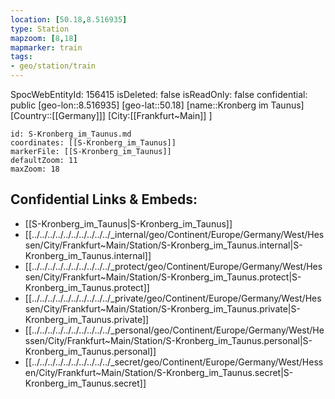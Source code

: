 ```yaml
---
location: [50.18,8.516935]
type: Station 
mapzoom: [8,18] 
mapmarker: train 
tags:
- geo/station/train
---
```

SpocWebEntityId: 156415
isDeleted: false
isReadOnly: false
confidential: public
[geo-lon::8.516935]
[geo-lat::50.18]
[name::Kronberg im Taunus]
[Country::[[Germany]]]
[City:[[Frankfurt~Main]] ]


```leaflet
id: S-Kronberg_im_Taunus.md
coordinates: [[S-Kronberg_im_Taunus]]
markerFile: [[S-Kronberg_im_Taunus]]
defaultZoom: 11 
maxZoom: 18
```


## Confidential Links & Embeds: 
- [[S-Kronberg_im_Taunus|S-Kronberg_im_Taunus]] 
- [[../../../../../../../../../../_internal/geo/Continent/Europe/Germany/West/Hessen/City/Frankfurt~Main/Station/S-Kronberg_im_Taunus.internal|S-Kronberg_im_Taunus.internal]] 
- [[../../../../../../../../../../_protect/geo/Continent/Europe/Germany/West/Hessen/City/Frankfurt~Main/Station/S-Kronberg_im_Taunus.protect|S-Kronberg_im_Taunus.protect]] 
- [[../../../../../../../../../../_private/geo/Continent/Europe/Germany/West/Hessen/City/Frankfurt~Main/Station/S-Kronberg_im_Taunus.private|S-Kronberg_im_Taunus.private]] 
- [[../../../../../../../../../../_personal/geo/Continent/Europe/Germany/West/Hessen/City/Frankfurt~Main/Station/S-Kronberg_im_Taunus.personal|S-Kronberg_im_Taunus.personal]] 
- [[../../../../../../../../../../_secret/geo/Continent/Europe/Germany/West/Hessen/City/Frankfurt~Main/Station/S-Kronberg_im_Taunus.secret|S-Kronberg_im_Taunus.secret]] 
